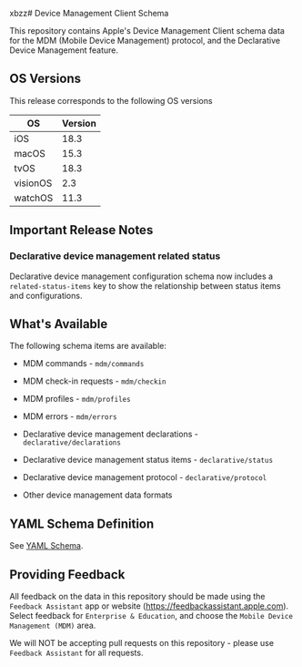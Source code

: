 xbzz# Device Management Client Schema

This repository contains Apple's Device Management Client schema data for the MDM (Mobile Device Management) protocol, and the Declarative Device Management feature.

## OS Versions

This release corresponds to the following OS versions

| OS       | Version |
|----------|---------|
| iOS      | 18.3    |
| macOS    | 15.3    |
| tvOS     | 18.3    |
| visionOS |  2.3    |
| watchOS  | 11.3    |

## Important Release Notes

### Declarative device management related status

Declarative device management configuration schema now includes a `related-status-items` key to show the relationship between status items and configurations.

## What's Available

The following schema items are available:

* MDM commands - `mdm/commands`
* MDM check-in requests - `mdm/checkin`
* MDM profiles - `mdm/profiles`
* MDM errors - `mdm/errors`

* Declarative device management declarations - `declarative/declarations`
* Declarative device management status items - `declarative/status`
* Declarative device management protocol - `declarative/protocol`

* Other device management data formats

## YAML Schema Definition

See [YAML Schema](docs/schema.md).

## Providing Feedback

All feedback on the data in this repository should be made using the `Feedback Assistant` app or website (https://feedbackassistant.apple.com). Select feedback for `Enterprise & Education`, and choose the `Mobile Device Management (MDM)` area.

We will NOT be accepting pull requests on this repository - please use `Feedback Assistant` for all requests.
